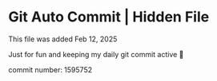 # Git Auto Commit | Hidden File

This file was added Feb 12, 2025

Just for fun and keeping my daily git commit active 🤪

commit number: 1595752
